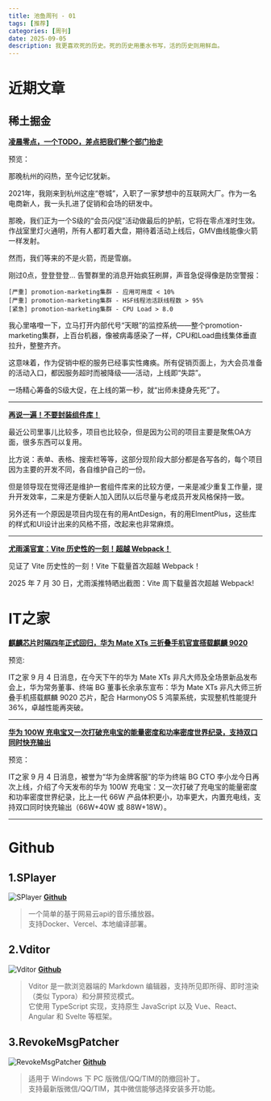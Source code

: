 ```yaml
---
title: 池鱼周刊 - 01
tags: [推荐]
categories: [周刊]
date: 2025-09-05
description: 我更喜欢死的历史。死的历史用墨水书写，活的历史则用鲜血。
---
```

# 近期文章
## 稀土掘金
**[凌晨零点，一个TODO，差点把我们整个部门抬走](https://juejin.cn/post/7545017768519041039)**

预览：

那晚杭州的闷热，至今记忆犹新。

2021年，我刚来到杭州这座“卷城”，入职了一家梦想中的互联网大厂。作为一名电商新人，我一头扎进了促销和会场的研发中。

那晚，我们正为一个S级的“会员闪促”活动做最后的护航，它将在零点准时生效。作战室里灯火通明，所有人都盯着大盘，期待着活动上线后，GMV曲线能像火箭一样发射。

然而，我们等来的不是火箭，而是雪崩。

刚过0点，登登登登… 告警群里的消息开始疯狂刷屏，声音急促得像是防空警报：
```
[严重] promotion-marketing集群 - 应用可用度 < 10%
[严重] promotion-marketing集群 - HSF线程池活跃线程数 > 95%
[紧急] promotion-marketing集群 - CPU Load > 8.0
```
我心里咯噔一下，立马打开内部代号“天眼”的监控系统——整个promotion-marketing集群，上百台机器，像被病毒感染了一样，CPU和Load曲线集体垂直拉升，整整齐齐。

这意味着，作为促销中枢的服务已经事实性瘫痪。所有促销页面上，为大会员准备的活动入口，都因服务超时而被降级——活动，上线即“失踪”。

一场精心筹备的S级大促，在上线的第一秒，就“出师未捷身先死”了。

---

**[再说一遍！不要封装组件库！](https://juejin.cn/post/7532773597850206243)**

最近公司里事儿比较多，项目也比较杂，但是因为公司的项目主要是聚焦OA方面，很多东西可以复用。

比方说：表单、表格、搜索栏等等，这部分现阶段大部分都是各写各的，每个项目因为主要的开发不同，各自维护自己的一份。

但是领导现在觉得还是维护一套组件库来的比较方便，一来是减少重复工作量，提升开发效率，二来是方便新人加入团队以后尽量与老成员开发风格保持一致。

另外还有一个原因是项目内现在有的用AntDesign，有的用ElmentPlus，这些库的样式和UI设计出来的风格不搭，改起来也非常麻烦。

---

**[尤雨溪官宣：Vite 历史性的一刻！超越 Webpack！](https://juejin.cn/post/7534637858197667903)**

见证了 Vite 历史性的一刻！Vite 下载量首次超越 Webpack！

2025 年 7 月 30 日，尤雨溪推特晒出截图：Vite 周下载量首次超越 Webpack!

# IT之家

**[麒麟芯片时隔四年正式回归，华为 Mate XTs 三折叠手机官宣搭载麒麟 9020](https://www.ithome.com/0/880/360.htm)**

预览:

IT之家 9 月 4 日消息，在今天下午的华为 Mate XTs 非凡大师及全场景新品发布会上，华为常务董事、终端 BG 董事长余承东宣布：华为 Mate XTs 非凡大师三折叠手机搭载麒麟 9020 芯片，配合 HarmonyOS 5 鸿蒙系统，实现整机性能提升 36%，卓越性能再突破。

---

**[华为 100W 充电宝又一次打破充电宝的能量密度和功率密度世界纪录，支持双口同时快充输出](https://www.ithome.com/0/880/456.htm)**

预览：

IT之家 9 月 4 日消息，被誉为“华为金牌客服”的华为终端 BG CTO 李小龙今日再次上线，介绍了今天发布的华为 100W 充电宝：又一次打破了充电宝的能量密度和功率密度世界纪录，比上一代 66W 产品体积更小，功率更大，内置充电线，支持双口同时快充输出（66W+40W 或 88W+18W）。

---

# Github

## 1.SPlayer
![SPlayer](https://raw.githubusercontent.com/imsyy/SPlayer/dev/screenshots/SPlayer.jpg)
**[Github](https://github.com/imsyy/SPlayer)**
> 一个简单的基于网易云api的音乐播放器。<br>支持Docker、Vercel、本地编译部署。

## 2.Vditor
![Vditor](https://camo.githubusercontent.com/15a3be5d5fcc89d264de5cf380ab4cea9206cf01741e2561312df048841ef593/68747470733a2f2f62336c6f6766696c652e636f6d2f66696c652f323032302f30372f656469746f722d62333034616139372e706e67)
**[Github](https://github.com/Vanessa219/vditor)**
> Vditor 是一款浏览器端的 Markdown 编辑器，支持所见即所得、即时渲染（类似 Typora）和分屏预览模式。<br>它使用 TypeScript 实现，支持原生 JavaScript 以及 Vue、React、Angular 和 Svelte 等框架。

## 3.RevokeMsgPatcher
![RevokeMsgPatcher](https://raw.githubusercontent.com/huiyadanli/RevokeMsgPatcher/master/Images/screenshot.png)
**[Github](https://github.com/huiyadanli/RevokeMsgPatcher)**
>适用于 Windows 下 PC 版微信/QQ/TIM的防撤回补丁。<br>支持最新版微信/QQ/TIM，其中微信能够选择安装多开功能。